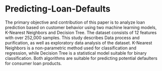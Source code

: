# Predicting-Loan-Defaults

The primary objective and contribution of this paper is to analyze loan prediction based on customer behavior using two machine learning models, K-Nearest Neighbors and Decision Tree. The dataset consists of 12 features with over 252,000 samples. This study describes Data process and purification, as well as exploratory data analysis of the dataset. K-Nearest Neighbors is a non-parametric method used for classification and regression, while Decision Tree is a statistical model suitable for binary classification. Both algorithms are suitable for predicting potential defaulters for consumer loan products.
